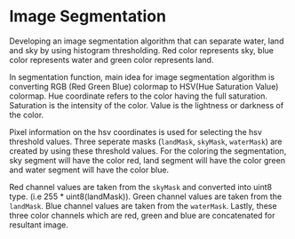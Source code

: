 # Image Segmentation

Developing an image segmentation algorithm that can separate water, land and sky by using histogram thresholding. Red color represents sky, blue color represents water and green color represents land.

In segmentation function, main idea for image segmentation algorithm is converting RGB (Red Green Blue) colormap to HSV(Hue Saturation Value) colormap. Hue coordinate refers to the color having the full saturation. Saturation is the intensity of the color. Value is the lightness or darkness of the color.

Pixel information on the hsv coordinates is used for selecting the hsv threshold values. Three seperate masks (`landMask`, `skyMask`, `waterMask`) are created by using these threshold values. For the coloring the segmentation, sky segment will have the color red, land segment will have the color green and water segment will have the color blue.

Red channel values are taken from the `skyMask` and converted into uint8 type. (i.e 255 \* uint8(landMask)). Green channel values are taken from the `landMask`. Blue channel values are taken from the `waterMask`. Lastly, these three color channels which are red, green and blue are concatenated for resultant image.
